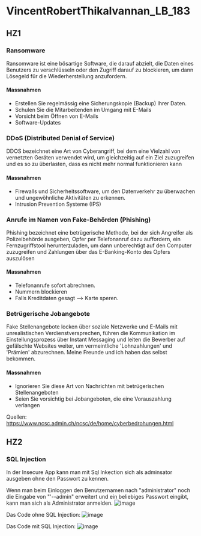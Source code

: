 # VincentRobertThikalvannan_LB_183

## HZ1

### Ransomware
Ransomware ist eine bösartige Software, die darauf abzielt, die Daten eines Benutzers zu verschlüsseln oder den Zugriff darauf zu blockieren, um dann Lösegeld für die Wiederherstellung anzufordern.

#### Massnahmen 
- Erstellen Sie regelmässig eine Sicherungskopie (Backup) Ihrer Daten.
- Schulen Sie die Mitarbeitenden im Umgang mit E-Mails
- Vorsicht beim Öffnen von E-Mails
- Software-Updates

### DDoS (Distributed Denial of Service)
DDOS bezeichnet eine Art von Cyberangriff, bei dem eine Vielzahl von vernetzten Geräten verwendet wird, um gleichzeitig auf ein Ziel zuzugreifen und es so zu überlasten, dass es nicht mehr normal funktionieren kann

#### Massnahmen
- Firewalls und Sicherheitssoftware, um den Datenverkehr zu überwachen und ungewöhnliche Aktivitäten zu erkennen.
- Intrusion Prevention Systeme (IPS)

### Anrufe im Namen von Fake-Behörden (Phishing)
Phishing  bezeichnet eine betrügerische Methode, bei der sich Angreifer als Polizeibehörde ausgeben, Opfer per Telefonanruf dazu auffordern, ein Fernzugriffstool herunterzuladen, um dann unberechtigt auf den Computer zuzugreifen und Zahlungen über das E-Banking-Konto des Opfers auszulösen

#### Massnahmen
- Telefonanrufe sofort abrechnen.
- Nummern blockieren
- Falls Kreditdaten gesagt --> Karte speren. 

### Betrügerische Jobangebote
Fake Stellenangebote locken über soziale Netzwerke und E-Mails mit unrealistischen Verdienstversprechen, führen die Kommunikation im Einstellungsprozess über Instant Messaging und leiten die Bewerber auf gefälschte Websites weiter, um vermeintliche 'Lohnzahlungen' und 'Prämien' abzurechnen. Meine Freunde und ich haben das selbst bekommen.

#### Massnahmen
- Ignorieren Sie diese Art von Nachrichten mit betrügerischen Stellenangeboten
- Seien Sie vorsichtig bei Jobangeboten, die eine Vorauszahlung verlangen

Quellen: https://www.ncsc.admin.ch/ncsc/de/home/cyberbedrohungen.html 


## HZ2

### SQL Injection
 In der Insecure App kann man mit Sql Inkection sich als adminsator ausgeben ohne den Passwort zu kennen.

Wenn man beim Einloggen den Benutzernamen nach "administrator" noch die Eingabe von "'--admin" erweitert und ein beliebiges Passwort eingibt, kann man sich als Administrator anmelden.
![image](https://github.com/FruitNinja69/VincentRobertThikalvannan_LB_183/assets/89131450/24290165-e643-49d2-8b5e-e1e9776850a2)



Das Code ohne SQL Injection:
![image](https://github.com/FruitNinja69/VincentRobertThikalvannan_LB_183/assets/89131450/d51cc87e-e0f5-47a4-8feb-e53aa6c6ac02)

Das Code mit SQL Injection:
![image](https://github.com/FruitNinja69/VincentRobertThikalvannan_LB_183/assets/89131450/5cb8c06f-b269-4f36-b405-0691fcdfd7d2)


